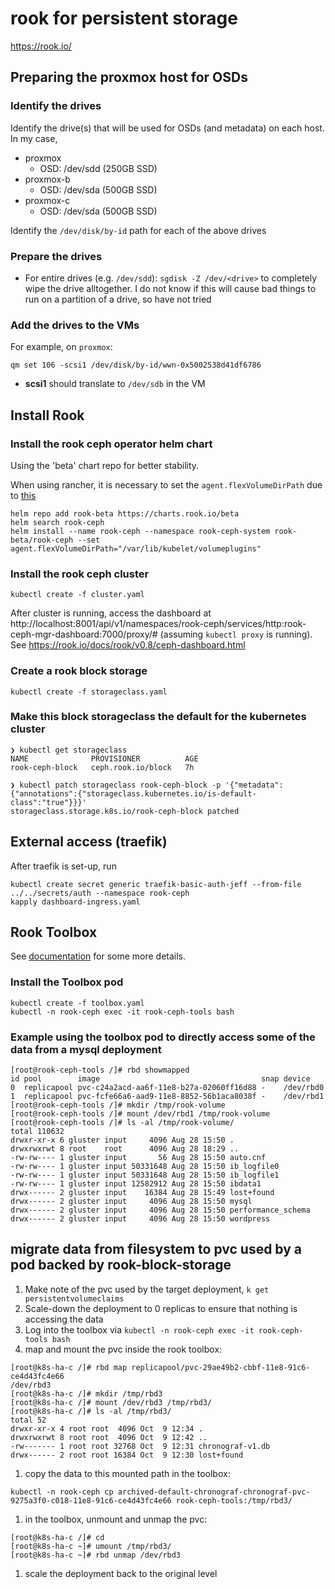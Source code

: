 # rook for persistent storage

https://rook.io/

## Preparing the proxmox host for OSDs

### Identify the drives

Identify the drive(s) that will be used for OSDs (and metadata) on each host.  In my case,

* proxmox
  * OSD: /dev/sdd (250GB SSD)
* proxmox-b
  * OSD: /dev/sda (500GB SSD)
* proxmox-c
  * OSD: /dev/sda (500GB SSD)

Identify the `/dev/disk/by-id` path for each of the above drives

### Prepare the drives

* For entire drives (e.g. `/dev/sdd`): `sgdisk -Z /dev/<drive>` to completely wipe the drive alltogether.  I do not know if this will cause bad things to run on a partition of a drive, so have not tried

### Add the drives to the VMs

For example, on `proxmox`:

```shell
qm set 106 -scsi1 /dev/disk/by-id/wwn-0x5002538d41df6786
```

* **scsi1** should translate to `/dev/sdb` in the VM

## Install Rook

### Install the rook ceph operator helm chart

Using the 'beta' chart repo for better stability.

When using rancher, it is necessary to set the `agent.flexVolumeDirPath` due to [this](https://github.com/rook/rook/blob/master/Documentation/flexvolume.md#configuring-the-flexvolume-path)

```shell
helm repo add rook-beta https://charts.rook.io/beta
helm search rook-ceph
helm install --name rook-ceph --namespace rook-ceph-system rook-beta/rook-ceph --set agent.flexVolumeDirPath="/var/lib/kubelet/volumeplugins"
```

### Install the rook ceph cluster

```shell
kubectl create -f cluster.yaml
```

After cluster is running, access the dashboard at http://localhost:8001/api/v1/namespaces/rook-ceph/services/http:rook-ceph-mgr-dashboard:7000/proxy/# (assuming `kubectl proxy` is running).  See https://rook.io/docs/rook/v0.8/ceph-dashboard.html

### Create a rook block storage

```shell
kubectl create -f storageclass.yaml
```

### Make this block storageclass the default for the kubernetes cluster

```shell
❯ kubectl get storageclass
NAME              PROVISIONER          AGE
rook-ceph-block   ceph.rook.io/block   7h

❯ kubectl patch storageclass rook-ceph-block -p '{"metadata": {"annotations":{"storageclass.kubernetes.io/is-default-class":"true"}}}'
storageclass.storage.k8s.io/rook-ceph-block patched
```

## External access (traefik)

After traefik is set-up, run

```shell
kubectl create secret generic traefik-basic-auth-jeff --from-file ../../secrets/auth --namespace rook-ceph
kapply dashboard-ingress.yaml
```

## Rook Toolbox

See [documentation](https://rook.io/docs/rook/v0.8/toolbox.html) for some more details.

### Install the Toolbox pod

```shell
kubectl create -f toolbox.yaml
kubectl -n rook-ceph exec -it rook-ceph-tools bash
```

### Example using the toolbox pod to directly access some of the data from a mysql deployment

```shell
[root@rook-ceph-tools /]# rbd showmapped
id pool        image                                    snap device
0  replicapool pvc-c24a2acd-aa6f-11e8-b27a-02060ff16d88 -    /dev/rbd0
1  replicapool pvc-fcfe66a6-aad9-11e8-8852-56b1aca8038f -    /dev/rbd1
[root@rook-ceph-tools /]# mkdir /tmp/rook-volume
[root@rook-ceph-tools /]# mount /dev/rbd1 /tmp/rook-volume
[root@rook-ceph-tools /]# ls -al /tmp/rook-volume/
total 110632
drwxr-xr-x 6 gluster input     4096 Aug 28 15:50 .
drwxrwxrwt 8 root    root      4096 Aug 28 18:29 ..
-rw-rw---- 1 gluster input       56 Aug 28 15:50 auto.cnf
-rw-rw---- 1 gluster input 50331648 Aug 28 15:50 ib_logfile0
-rw-rw---- 1 gluster input 50331648 Aug 28 15:50 ib_logfile1
-rw-rw---- 1 gluster input 12582912 Aug 28 15:50 ibdata1
drwx------ 2 gluster input    16384 Aug 28 15:49 lost+found
drwx------ 2 gluster input     4096 Aug 28 15:50 mysql
drwx------ 2 gluster input     4096 Aug 28 15:50 performance_schema
drwx------ 2 gluster input     4096 Aug 28 15:50 wordpress
```

## migrate data from filesystem to pvc used by a pod backed by rook-block-storage

1. Make note of the pvc used by the target deployment, `k get persistentvolumeclaims`
1. Scale-down the deployment to 0 replicas to ensure that nothing is accessing the data
1. Log into the toolbox via `kubectl -n rook-ceph exec -it rook-ceph-tools bash`
1. map and mount the pvc inside the rook toolbox:
```
[root@k8s-ha-c /]# rbd map replicapool/pvc-29ae49b2-cbbf-11e8-91c6-ce4d43fc4e66
/dev/rbd3
[root@k8s-ha-c /]# mkdir /tmp/rbd3
[root@k8s-ha-c /]# mount /dev/rbd3 /tmp/rbd3/
[root@k8s-ha-c /]# ls -al /tmp/rbd3/
total 52
drwxr-xr-x 4 root root  4096 Oct  9 12:34 .
drwxrwxrwt 8 root root  4096 Oct  9 12:42 ..
-rw------- 1 root root 32768 Oct  9 12:31 chronograf-v1.db
drwx------ 2 root root 16384 Oct  9 12:30 lost+found
```
1. copy the data to this mounted path in the toolbox:
```
kubectl -n rook-ceph cp archived-default-chronograf-chronograf-pvc-9275a3f0-c018-11e8-91c6-ce4d43fc4e66 rook-ceph-tools:/tmp/rbd3/
```
1. in the toolbox, unmount and unmap the pvc:
```
[root@k8s-ha-c /]# cd
[root@k8s-ha-c ~]# umount /tmp/rbd3/
[root@k8s-ha-c ~]# rbd unmap /dev/rbd3
```
1. scale the deployment back to the original level
